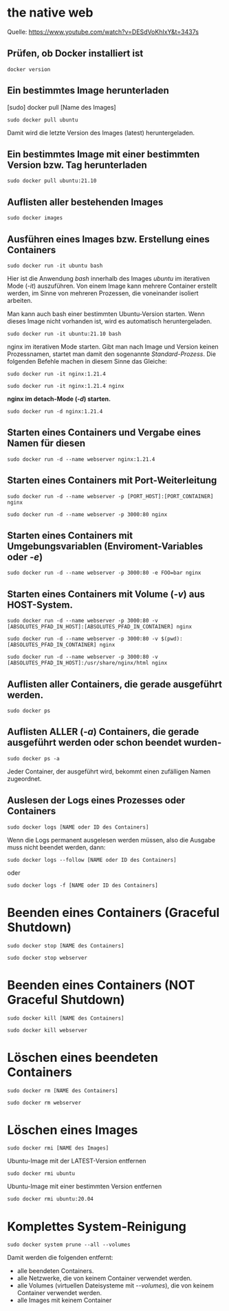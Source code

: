 # the native web
Quelle: https://www.youtube.com/watch?v=DESdVoKhIxY&t=3437s

## Prüfen, ob Docker installiert ist
`docker version`

## Ein bestimmtes Image herunterladen
[sudo] docker pull [Name des Images]

`sudo docker pull ubuntu`

Damit wird die letzte Version des Images (latest) heruntergeladen.

## Ein bestimmtes Image mit einer bestimmten Version bzw. Tag herunterladen

`sudo docker pull ubuntu:21.10`

## Auflisten aller bestehenden Images
`sudo docker images`

## Ausführen eines Images bzw. Erstellung eines Containers
`sudo docker run -it ubuntu bash`

Hier ist die Anwendung _bash_ innerhalb des Images _ubuntu_ im iterativen Mode (_-it_) auszuführen.
Von einem Image kann mehrere Container erstellt werden, im Sinne von mehreren Prozessen, die 
voneinander isoliert arbeiten.

Man kann auch bash einer bestimmten Ubuntu-Version starten. Wenn dieses Image nicht vorhanden ist,
wird es automatisch heruntergeladen.

`sudo docker run -it ubuntu:21.10 bash`

nginx im iterativen Mode starten. Gibt man nach Image und Version keinen Prozessnamen, startet
man damit den sogenannte _Standard-Prozess_. Die folgenden Befehle machen 
in diesem Sinne das Gleiche:

`sudo docker run -it nginx:1.21.4`

`sudo docker run -it nginx:1.21.4 nginx`

**nginx im detach-Mode (_-d_) starten.**

`sudo docker run -d nginx:1.21.4`

## Starten eines Containers und Vergabe eines Namen für diesen

`sudo docker run -d --name webserver nginx:1.21.4`

## Starten eines Containers mit Port-Weiterleitung

`sudo docker run -d --name webserver -p [PORT_HOST]:[PORT_CONTAINER] nginx`

`sudo docker run -d --name webserver -p 3000:80 nginx`

## Starten eines Containers mit Umgebungsvariablen (Enviroment-Variables oder _-e_)

`sudo docker run -d --name webserver -p 3000:80 -e FOO=bar nginx`

## Starten eines Containers mit Volume (_-v_) aus HOST-System.

`sudo docker run -d --name webserver -p 3000:80 -v [ABSOLUTES_PFAD_IN_HOST]:[ABSOLUTES_PFAD_IN_CONTAINER] nginx`

`sudo docker run -d --name webserver -p 3000:80 -v $(pwd):[ABSOLUTES_PFAD_IN_CONTAINER] nginx`

`sudo docker run -d --name webserver -p 3000:80 -v [ABSOLUTES_PFAD_IN_HOST]:/usr/share/nginx/html nginx`

## Auflisten aller Containers, die gerade ausgeführt werden. 
`sudo docker ps`

## Auflisten ALLER (_-a_) Containers, die gerade ausgeführt werden oder schon beendet wurden-
`sudo docker ps -a`

Jeder Container, der ausgeführt wird, bekommt einen zufälligen Namen zugeordnet.

## Auslesen der Logs eines Prozesses oder Containers
`sudo docker logs [NAME oder ID des Containers]`

Wenn die Logs permanent ausgelesen werden müssen, also die Ausgabe
muss nicht beendet werden, dann:

`sudo docker logs --follow [NAME oder ID des Containers]` 

oder

`sudo docker logs -f [NAME oder ID des Containers]`

# Beenden eines Containers (Graceful Shutdown)

`sudo docker stop [NAME des Containers]`

`sudo docker stop webserver`

# Beenden eines Containers (NOT Graceful Shutdown)

`sudo docker kill [NAME des Containers]`

`sudo docker kill webserver`

# Löschen eines beendeten Containers

`sudo docker rm [NAME des Containers]`

`sudo docker rm webserver`

# Löschen eines Images

`sudo docker rmi [NAME des Images]`

Ubuntu-Image mit der LATEST-Version entfernen

`sudo docker rmi ubuntu`

Ubuntu-Image mit einer bestimmten Version entfernen

`sudo docker rmi ubuntu:20.04`

# Komplettes System-Reinigung
`sudo docker system prune --all --volumes`

Damit werden die folgenden entfernt:
* alle beendeten Containers.
* alle Netzwerke, die von keinem Container verwendet werden.
* alle Volumes (virtuellen Dateisysteme mit _--volumes_), die von keinem Container verwendet werden.
* alle Images mit keinem Container